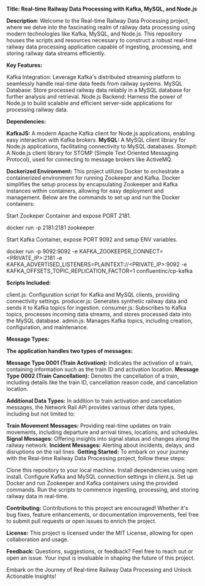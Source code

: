 **Title: Real-time Railway Data Processing with Kafka, MySQL, and Node.js**

**Description:**
Welcome to the Real-time Railway Data Processing project, where we delve into the fascinating realm of railway data processing using modern technologies like Kafka, MySQL, and Node.js. This repository houses the scripts and resources necessary to construct a robust real-time railway data processing application capable of ingesting, processing, and storing railway data streams efficiently.

**Key Features:**

Kafka Integration: Leverage Kafka's distributed streaming platform to seamlessly handle real-time data feeds from railway systems.
MySQL Database: Store processed railway data reliably in a MySQL database for further analysis and retrieval.
Node.js Backend: Harness the power of Node.js to build scalable and efficient server-side applications for processing railway data.

**Dependencies:**

**KafkaJS:** A modern Apache Kafka client for Node.js applications, enabling easy interaction with Kafka brokers.
**MySQL:** A MySQL client library for Node.js applications, facilitating connectivity to MySQL databases.
Stompit: A Node.js client library for STOMP (Simple Text Oriented Messaging Protocol), used for connecting to message brokers like ActiveMQ.

**Dockerized Environment:**
This project utilizes Docker to orchestrate a containerized environment for running Zookeeper and Kafka. Docker simplifies the setup process by encapsulating Zookeeper and Kafka instances within containers, allowing for easy deployment and management. Below are the commands to set up and run the Docker containers:

Start Zookeper Container and expose PORT 2181.

docker run -p 2181:2181 zookeeper

Start Kafka Container, expose PORT 9092 and setup ENV variables.

docker run -p 9092:9092 -e KAFKA_ZOOKEEPER_CONNECT=<PRIVATE_IP>:2181 -e KAFKA_ADVERTISED_LISTENERS=PLAINTEXT://<PRIVATE_IP>:9092 -e KAFKA_OFFSETS_TOPIC_REPLICATION_FACTOR=1 confluentinc/cp-kafka



**Scripts Included:**

client.js: Configuration script for Kafka and MySQL clients, providing connectivity settings.
producer.js: Generates synthetic railway data and sends it to Kafka topics for ingestion.
consumer.js: Subscribes to Kafka topics, processes incoming data streams, and stores processed data into the MySQL database.
admin.js: Manages Kafka topics, including creation, configuration, and maintenance.

**Message Types:**

**The application handles two types of messages:**

**Message Type 0001 (Train Activation):** Indicates the activation of a train, containing information such as the train ID and activation location.
**Message Type 0002 (Train Cancellation):** Denotes the cancellation of a train, including details like the train ID, cancellation reason code, and cancellation location.

**Additional Data Types:**
In addition to train activation and cancellation messages, the Network Rail API provides various other data types, including but not limited to:

**Train Movement Messages:** Providing real-time updates on train movements, including departure and arrival times, locations, and schedules.
**Signal Messages:** Offering insights into signal status and changes along the railway network.
**Incident Messages:** Alerting about incidents, delays, and disruptions on the rail lines.
**Getting Started:**
To embark on your journey with the Real-time Railway Data Processing project, follow these steps:

Clone this repository to your local machine.
Install dependencies using npm install.
Configure Kafka and MySQL connection settings in client.js.
Set up Docker and run Zookeeper and Kafka containers using the provided commands.
Run the scripts to commence ingesting, processing, and storing railway data in real-time.

**Contributing:**
Contributions to this project are encouraged! Whether it's bug fixes, feature enhancements, or documentation improvements, feel free to submit pull requests or open issues to enrich the project.

**License:**
This project is licensed under the MIT License, allowing for open collaboration and usage.

**Feedback:**
Questions, suggestions, or feedback? Feel free to reach out or open an issue. Your input is invaluable in shaping the future of this project.

Embark on the Journey of Real-time Railway Data Processing and Unlock Actionable Insights!

